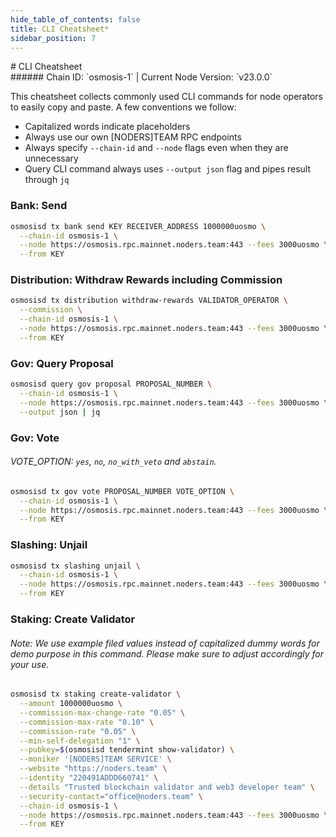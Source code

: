 ```yaml
---
hide_table_of_contents: false
title: CLI Cheatsheet*
sidebar_position: 7
---
```


<div class="h1-with-icon icon-osmosis">
# CLI Cheatsheet
</div>
###### Chain ID: `osmosis-1` | Current Node Version: `v23.0.0`

This cheatsheet collects commonly used CLI commands for node operators to easily copy and paste. A few conventions we follow:

- Capitalized words indicate placeholders
- Always use our own [NODERS]TEAM RPC endpoints
- Always specify `--chain-id` and `--node` flags even when they are unnecessary
- Query CLI command always uses `--output json` flag and pipes result through `jq`

### Bank: Send
```bash
osmosisd tx bank send KEY RECEIVER_ADDRESS 1000000uosmo \
  --chain-id osmosis-1 \
  --node https://osmosis.rpc.mainnet.noders.team:443 --fees 3000uosmo \
  --from KEY
```

### Distribution: Withdraw Rewards including Commission
```bash
osmosisd tx distribution withdraw-rewards VALIDATOR_OPERATOR \
  --commission \
  --chain-id osmosis-1 \
  --node https://osmosis.rpc.mainnet.noders.team:443 --fees 3000uosmo \
  --from KEY
```

### Gov: Query Proposal
```bash
osmosisd query gov proposal PROPOSAL_NUMBER \
  --chain-id osmosis-1 \
  --node https://osmosis.rpc.mainnet.noders.team:443 --fees 3000uosmo \
  --output json | jq
```

### Gov: Vote
###### VOTE_OPTION: `yes`, `no`, `no_with_veto` and `abstain`.
```bash
osmosisd tx gov vote PROPOSAL_NUMBER VOTE_OPTION \
  --chain-id osmosis-1 \
  --node https://osmosis.rpc.mainnet.noders.team:443 --fees 3000uosmo \
  --from KEY
```

### Slashing: Unjail
```bash
osmosisd tx slashing unjail \
  --chain-id osmosis-1 \
  --node https://osmosis.rpc.mainnet.noders.team:443 --fees 3000uosmo \
  --from KEY
```

### Staking: Create Validator
###### Note: We use example filed values instead of capitalized dummy words for demo purpose in this command. Please make sure to adjust accordingly for your use.
```bash
osmosisd tx staking create-validator \
  --amount 1000000uosmo \
  --commission-max-change-rate "0.05" \
  --commission-max-rate "0.10" \
  --commission-rate "0.05" \
  --min-self-delegation "1" \
  --pubkey=$(osmosisd tendermint show-validator) \
  --moniker '[NODERS]TEAM SERVICE' \
  --website "https://noders.team" \
  --identity "220491ADDD660741" \
  --details "Trusted blockchain validator and web3 developer team" \
  --security-contact="office@noders.team" \
  --chain-id osmosis-1 \
  --node https://osmosis.rpc.mainnet.noders.team:443 --fees 3000uosmo \
  --from KEY
```
